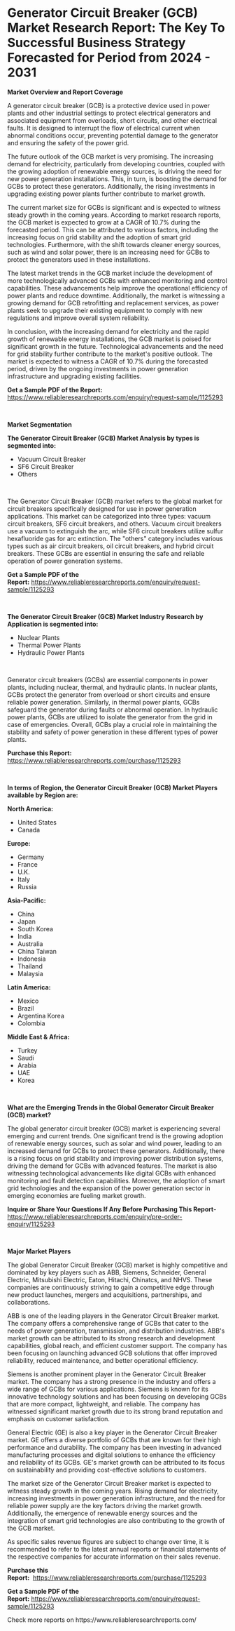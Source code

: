 <p><h1>Generator Circuit Breaker (GCB) Market Research Report: The Key To Successful Business Strategy Forecasted for Period from 2024 - 2031</h1></p><p><strong>Market Overview and Report Coverage</strong></p>
<p><p>A generator circuit breaker (GCB) is a protective device used in power plants and other industrial settings to protect electrical generators and associated equipment from overloads, short circuits, and other electrical faults. It is designed to interrupt the flow of electrical current when abnormal conditions occur, preventing potential damage to the generator and ensuring the safety of the power grid.</p><p>The future outlook of the GCB market is very promising. The increasing demand for electricity, particularly from developing countries, coupled with the growing adoption of renewable energy sources, is driving the need for new power generation installations. This, in turn, is boosting the demand for GCBs to protect these generators. Additionally, the rising investments in upgrading existing power plants further contribute to market growth.</p><p>The current market size for GCBs is significant and is expected to witness steady growth in the coming years. According to market research reports, the GCB market is expected to grow at a CAGR of 10.7% during the forecasted period. This can be attributed to various factors, including the increasing focus on grid stability and the adoption of smart grid technologies. Furthermore, with the shift towards cleaner energy sources, such as wind and solar power, there is an increasing need for GCBs to protect the generators used in these installations.</p><p>The latest market trends in the GCB market include the development of more technologically advanced GCBs with enhanced monitoring and control capabilities. These advancements help improve the operational efficiency of power plants and reduce downtime. Additionally, the market is witnessing a growing demand for GCB retrofitting and replacement services, as power plants seek to upgrade their existing equipment to comply with new regulations and improve overall system reliability.</p><p>In conclusion, with the increasing demand for electricity and the rapid growth of renewable energy installations, the GCB market is poised for significant growth in the future. Technological advancements and the need for grid stability further contribute to the market's positive outlook. The market is expected to witness a CAGR of 10.7% during the forecasted period, driven by the ongoing investments in power generation infrastructure and upgrading existing facilities.</p></p>
<p><strong>Get a Sample PDF of the Report:</strong> <a href="https://www.reliableresearchreports.com/enquiry/request-sample/1125293">https://www.reliableresearchreports.com/enquiry/request-sample/1125293</a></p>
<p>&nbsp;</p>
<p><strong>Market Segmentation</strong></p>
<p><strong>The Generator Circuit Breaker (GCB) Market Analysis by types is segmented into:</strong></p>
<p><ul><li>Vacuum Circuit Breaker</li><li>SF6 Circuit Breaker</li><li>Others</li></ul></p>
<p>&nbsp;</p>
<p><p>The Generator Circuit Breaker (GCB) market refers to the global market for circuit breakers specifically designed for use in power generation applications. This market can be categorized into three types: vacuum circuit breakers, SF6 circuit breakers, and others. Vacuum circuit breakers use a vacuum to extinguish the arc, while SF6 circuit breakers utilize sulfur hexafluoride gas for arc extinction. The "others" category includes various types such as air circuit breakers, oil circuit breakers, and hybrid circuit breakers. These GCBs are essential in ensuring the safe and reliable operation of power generation systems.</p></p>
<p><strong>Get a Sample PDF of the Report:</strong>&nbsp;<a href="https://www.reliableresearchreports.com/enquiry/request-sample/1125293">https://www.reliableresearchreports.com/enquiry/request-sample/1125293</a></p>
<p>&nbsp;</p>
<p><strong>The Generator Circuit Breaker (GCB) Market Industry Research by Application is segmented into:</strong></p>
<p><ul><li>Nuclear Plants</li><li>Thermal Power Plants</li><li>Hydraulic Power Plants</li></ul></p>
<p>&nbsp;</p>
<p><p>Generator circuit breakers (GCBs) are essential components in power plants, including nuclear, thermal, and hydraulic plants. In nuclear plants, GCBs protect the generator from overload or short circuits and ensure reliable power generation. Similarly, in thermal power plants, GCBs safeguard the generator during faults or abnormal operation. In hydraulic power plants, GCBs are utilized to isolate the generator from the grid in case of emergencies. Overall, GCBs play a crucial role in maintaining the stability and safety of power generation in these different types of power plants.</p></p>
<p><strong>Purchase this Report:</strong>&nbsp; <a href="https://www.reliableresearchreports.com/purchase/1125293">https://www.reliableresearchreports.com/purchase/1125293</a></p>
<p>&nbsp;</p>
<p><strong>In terms of Region, the Generator Circuit Breaker (GCB) Market Players available by Region are:</strong></p>
<p>
    <p> <strong> North America: </strong>
        <ul>
            <li>United States</li>
            <li>Canada</li>
        </ul>
        </p> 
    <p> <strong> Europe: </strong>
        <ul>
            <li>Germany</li>
            <li>France</li>
            <li>U.K.</li>
            <li>Italy</li>
            <li>Russia</li>
        </ul>
        </p> 
    <p> <strong> Asia-Pacific: </strong>
        <ul>
            <li>China</li>
            <li>Japan</li>
            <li>South Korea</li>
            <li>India</li>
            <li>Australia</li>
            <li>China Taiwan</li>
            <li>Indonesia</li>
            <li>Thailand</li>
            <li>Malaysia</li>
        </ul>
        </p> 
    <p> <strong> Latin America: </strong>
        <ul>
            <li>Mexico</li>
            <li>Brazil</li>
            <li>Argentina Korea</li>
            <li>Colombia</li>
        </ul>
        </p> 
    <p> <strong> Middle East & Africa: </strong>
        <ul>
            <li>Turkey</li>
            <li>Saudi</li>
            <li>Arabia</li>
            <li>UAE</li>
            <li>Korea</li>
        </ul>
    </p>
    </p>
<p>&nbsp;</p>
<p><strong>What are the Emerging Trends in the Global Generator Circuit Breaker (GCB) market?</strong></p>
<p><p>The global generator circuit breaker (GCB) market is experiencing several emerging and current trends. One significant trend is the growing adoption of renewable energy sources, such as solar and wind power, leading to an increased demand for GCBs to protect these generators. Additionally, there is a rising focus on grid stability and improving power distribution systems, driving the demand for GCBs with advanced features. The market is also witnessing technological advancements like digital GCBs with enhanced monitoring and fault detection capabilities. Moreover, the adoption of smart grid technologies and the expansion of the power generation sector in emerging economies are fueling market growth.</p></p>
<p><strong>Inquire or Share Your Questions If Any Before Purchasing This Report</strong>- <a href="https://www.reliableresearchreports.com/enquiry/pre-order-enquiry/1125293">https://www.reliableresearchreports.com/enquiry/pre-order-enquiry/1125293</a></p>
<p>&nbsp;</p>
<p><strong>Major Market Players</strong></p>
<p><p>The global Generator Circuit Breaker (GCB) market is highly competitive and dominated by key players such as ABB, Siemens, Schneider, General Electric, Mitsubishi Electric, Eaton, Hitachi, Chinatcs, and NHVS. These companies are continuously striving to gain a competitive edge through new product launches, mergers and acquisitions, partnerships, and collaborations.</p><p>ABB is one of the leading players in the Generator Circuit Breaker market. The company offers a comprehensive range of GCBs that cater to the needs of power generation, transmission, and distribution industries. ABB's market growth can be attributed to its strong research and development capabilities, global reach, and efficient customer support. The company has been focusing on launching advanced GCB solutions that offer improved reliability, reduced maintenance, and better operational efficiency.</p><p>Siemens is another prominent player in the Generator Circuit Breaker market. The company has a strong presence in the industry and offers a wide range of GCBs for various applications. Siemens is known for its innovative technology solutions and has been focusing on developing GCBs that are more compact, lightweight, and reliable. The company has witnessed significant market growth due to its strong brand reputation and emphasis on customer satisfaction.</p><p>General Electric (GE) is also a key player in the Generator Circuit Breaker market. GE offers a diverse portfolio of GCBs that are known for their high performance and durability. The company has been investing in advanced manufacturing processes and digital solutions to enhance the efficiency and reliability of its GCBs. GE's market growth can be attributed to its focus on sustainability and providing cost-effective solutions to customers.</p><p>The market size of the Generator Circuit Breaker market is expected to witness steady growth in the coming years. Rising demand for electricity, increasing investments in power generation infrastructure, and the need for reliable power supply are the key factors driving the market growth. Additionally, the emergence of renewable energy sources and the integration of smart grid technologies are also contributing to the growth of the GCB market.</p><p>As specific sales revenue figures are subject to change over time, it is recommended to refer to the latest annual reports or financial statements of the respective companies for accurate information on their sales revenue.</p></p>
<p><strong>Purchase this Report:</strong>&nbsp;&nbsp;<a href="https://www.reliableresearchreports.com/purchase/1125293">https://www.reliableresearchreports.com/purchase/1125293</a></p>
<p></p>
<p><strong>Get a Sample PDF of the Report:</strong>&nbsp;<a href="https://www.reliableresearchreports.com/enquiry/request-sample/1125293">https://www.reliableresearchreports.com/enquiry/request-sample/1125293</a></p>
<p>Check more reports on https://www.reliableresearchreports.com/</p>